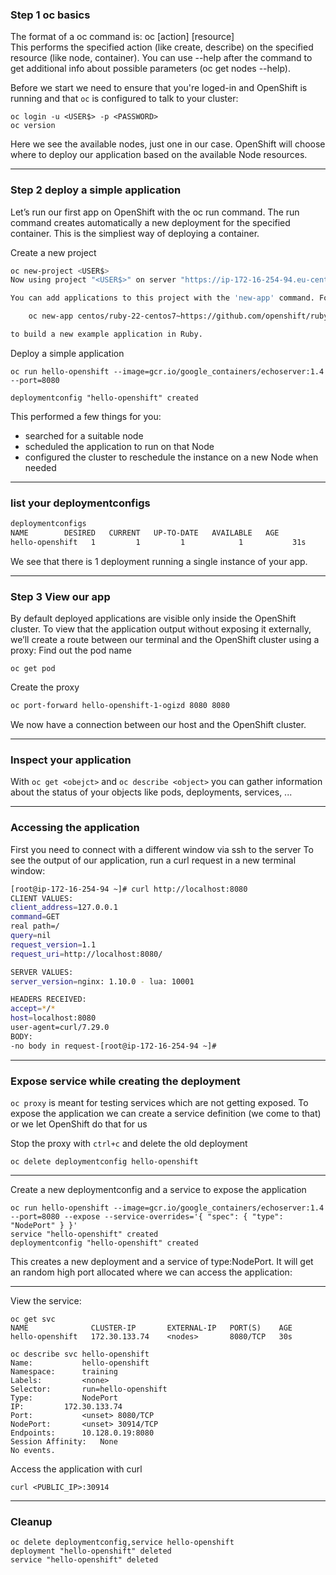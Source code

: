 ### Step 1 oc basics

The format of a oc command is: oc [action] [resource]  
This performs the specified action  (like create, describe) on the specified resource (like node, container). You can use --help after the command to get additional info about possible parameters (oc get nodes --help).

Before we start we need to ensure that you're loged-in and OpenShift is running and that `oc` is configured to talk to your cluster:
```
oc login -u <USER$> -p <PASSWORD>
oc version
```

Here we see the available nodes, just one in our case. OpenShift will choose where to deploy our application based on the available Node resources.

----

### Step 2 deploy a simple application 

Let’s run our first app on OpenShift with the oc run command. The run command creates automatically a new deployment for the specified container. This is the simpliest way of deploying a container.

Create a new project

```bash
oc new-project <USER$>
Now using project "<USER$>" on server "https://ip-172-16-254-94.eu-central-1.compute.internal:8443".

You can add applications to this project with the 'new-app' command. For example, try:

    oc new-app centos/ruby-22-centos7~https://github.com/openshift/ruby-ex.git

to build a new example application in Ruby.
```

Deploy a simple application
```
oc run hello-openshift --image=gcr.io/google_containers/echoserver:1.4 --port=8080

deploymentconfig "hello-openshift" created
```

This performed a few things for you:
* searched for a suitable node
* scheduled the application to run on that Node
* configured the cluster to reschedule the instance on a new Node when needed 

----

### list your deploymentconfigs

```bash
deploymentconfigs
NAME        DESIRED   CURRENT   UP-TO-DATE   AVAILABLE   AGE
hello-openshift   1         1         1            1           31s
````

We see that there is 1 deployment running a single instance of your app. 

----

### Step 3 View our app

By default deployed applications are visible only inside the OpenShift cluster. To view that the application output without exposing it externally, we’ll create a route between our terminal and the OpenShift cluster using a proxy:
Find out the pod name
```
oc get pod
```
Create the proxy
```bash
oc port-forward hello-openshift-1-ogizd 8080 8080 
```
We now have a connection between our host and the OpenShift cluster.

----

### Inspect your application

With `oc get <obejct>` and `oc describe <object>` you can gather information about the status of your objects like pods, deployments, services, ...

----

### Accessing the application
First you need to connect with a different window via ssh to the server
To see the output of our application, run a curl request in a new terminal window:
```bash
[root@ip-172-16-254-94 ~]# curl http://localhost:8080
CLIENT VALUES:
client_address=127.0.0.1
command=GET
real path=/
query=nil
request_version=1.1
request_uri=http://localhost:8080/

SERVER VALUES:
server_version=nginx: 1.10.0 - lua: 10001

HEADERS RECEIVED:
accept=*/*
host=localhost:8080
user-agent=curl/7.29.0
BODY:
-no body in request-[root@ip-172-16-254-94 ~]#
```

----

### Expose service while creating the deployment

`oc proxy` is meant for testing services which are not getting exposed. To expose the application we can create a service definition (we come to that) or we let OpenShift do that for us

Stop the proxy with `ctrl+c` and delete the old deployment
```
oc delete deploymentconfig hello-openshift
```
----

Create a new deploymentconfig and a service to expose the application
```
oc run hello-openshift --image=gcr.io/google_containers/echoserver:1.4 --port=8080 --expose --service-overrides='{ "spec": { "type": "NodePort" } }'
service "hello-openshift" created
deploymentconfig "hello-openshift" created
```
This creates a new deployment and a service of type:NodePort. It will get an random high port allocated where we can access the application:

----

View the service:
```
oc get svc
NAME              CLUSTER-IP       EXTERNAL-IP   PORT(S)    AGE
hello-openshift   172.30.133.74    <nodes>       8080/TCP   30s

oc describe svc hello-openshift
Name:			hello-openshift
Namespace:		training
Labels:			<none>
Selector:		run=hello-openshift
Type:			NodePort
IP:			172.30.133.74
Port:			<unset>	8080/TCP
NodePort:		<unset>	30914/TCP
Endpoints:		10.128.0.19:8080
Session Affinity:	None
No events.
```
Access the application with curl
```
curl <PUBLIC_IP>:30914
```

----

### Cleanup

```
oc delete deploymentconfig,service hello-openshift
deployment "hello-openshift" deleted
service "hello-openshift" deleted
```